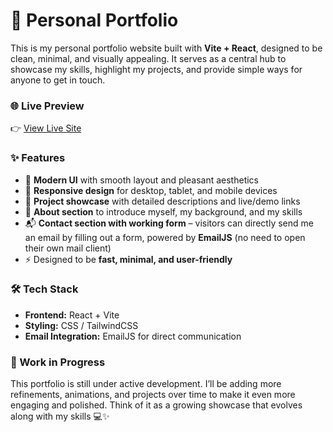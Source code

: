 # 🌸 Personal Portfolio

This is my personal portfolio website built with **Vite + React**, designed to be clean, minimal, and visually appealing. It serves as a central hub to showcase my skills, highlight my projects, and provide simple ways for anyone to get in touch.  

### 🌐 Live Preview

👉 [View Live Site](kurocodes.netlify.app)

### ✨ Features

- 🎨 **Modern UI** with smooth layout and pleasant aesthetics  
- 📱 **Responsive design** for desktop, tablet, and mobile devices  
- 💼 **Project showcase** with detailed descriptions and live/demo links  
- 🙋 **About section** to introduce myself, my background, and my skills  
- 📬 **Contact section with working form** – visitors can directly send me an email by filling out a form, powered by **EmailJS** (no need to open their own mail client)  
- ⚡ Designed to be **fast, minimal, and user-friendly**  

### 🛠 Tech Stack

- **Frontend:** React + Vite  
- **Styling:** CSS / TailwindCSS  
- **Email Integration:** EmailJS for direct communication  

### 🚧 Work in Progress  

This portfolio is still under active development. I’ll be adding more refinements, animations, and projects over time to make it even more engaging and polished. Think of it as a growing showcase that evolves along with my skills 💻✨  
